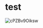 # test
![cPZBv9Oiksw](https://github.com/sevostyanov2/test/assets/146374237/13dbd909-d54e-46db-b1fd-7b0d8058dcf2)
